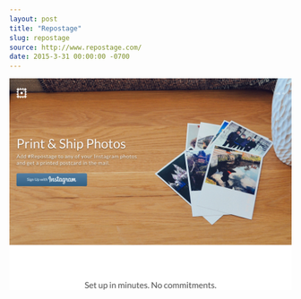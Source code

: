 ```yaml
---
layout: post 
title: "Repostage"
slug: repostage
source: http://www.repostage.com/
date: 2015-3-31 00:00:00 -0700
---
```


<img src="/screenshots/repostage.jpg">
